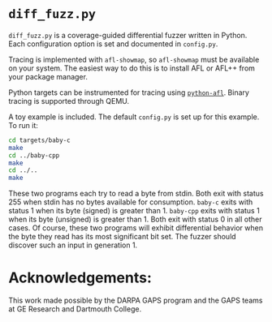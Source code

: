 # `diff_fuzz.py`

`diff_fuzz.py` is a coverage-guided differential fuzzer written in Python.
Each configuration option is set and documented in `config.py`.

Tracing is implemented with `afl-showmap`, so `afl-showmap` must be available on your system.
The easiest way to do this is to install AFL or AFL++ from your package manager.

Python targets can be instrumented for tracing using [`python-afl`](https://github.com/jwilk/python-afl).
Binary tracing is supported through QEMU.

A toy example is included. The default `config.py` is set up for this example.
To run it:
```sh
cd targets/baby-c
make
cd ../baby-cpp
make
cd ../..
make
```

These two programs each try to read a byte from stdin.
Both exit with status 255 when stdin has no bytes available for consumption.
`baby-c` exits with status 1 when its byte (signed) is greater than 1.
`baby-cpp` exits with status 1 when its byte (unsigned) is greater than 1.
Both exit with status 0 in all other cases.
Of course, these two programs will exhibit differential behavior when the byte they read has its most significant bit set.
The fuzzer should discover such an input in generation 1.

# Acknowledgements:
This work made possible by the DARPA GAPS program and the GAPS teams at GE Research and Dartmouth College.